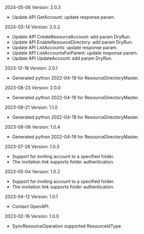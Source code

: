 2024-05-06 Version: 2.0.3
- Update API GetAccount: update response param.


2024-03-14 Version: 2.0.2
- Update API CreateResourceAccount: add param DryRun.
- Update API EnableResourceDirectory: add param DryRun.
- Update API ListAccounts: update response param.
- Update API ListAccountsForParent: update response param.
- Update API UpdateAccount: add param DryRun.


2023-12-18 Version: 2.0.1
- Generated python 2022-04-19 for ResourceDirectoryMaster.

2023-08-23 Version: 2.0.0
- Generated python 2022-04-19 for ResourceDirectoryMaster.

2023-08-21 Version: 1.1.0
- Generated python 2022-04-19 for ResourceDirectoryMaster.

2023-08-06 Version: 1.0.4
- Generated python 2022-04-19 for ResourceDirectoryMaster.

2023-07-26 Version: 1.0.3
- Support for inviting account to a specified folder.
- The invitation link supports folder authentication.

2023-05-04 Version: 1.0.2
- Support for inviting account to a specified folder.
- The invitation link supports folder authentication.

2023-04-12 Version: 1.0.1
- Contact OpenAPI.

2023-02-16 Version: 1.0.0
- SyncResourceOperation supported ResourceIdType.

